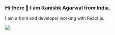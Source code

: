 ### Hi there 👋 I am Kanishk Agarwal from India.

I am a front end developer working with React.js.



<img src="https://github-readme-stats.vercel.app/api/top-langs/?username=kanishkagarwal6101&show_icons=true&theme=tokyonight)]">
